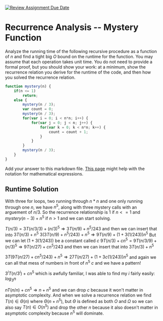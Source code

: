 [![Review Assignment Due Date](https://classroom.github.com/assets/deadline-readme-button-24ddc0f5d75046c5622901739e7c5dd533143b0c8e959d652212380cedb1ea36.svg)](https://classroom.github.com/a/OlW38W4k)
# Recurrence Analysis -- Mystery Function

Analyze the running time of the following recursive procedure as a function of
$n$ and find a tight big $O$ bound on the runtime for the function. You may
assume that each operation takes unit time. You do not need to provide a formal
proof, but you should show your work: at a minimum, show the recurrence relation
you derive for the runtime of the code, and then how you solved the recurrence
relation.

```javascript
function mystery(n) {
    if(n <= 1)
        return;
    else {
        mystery(n / 3);
        var count = 0;
        mystery(n / 3);
        for(var i = 0; i < n*n; i++) {
            for(var j = 0; j < n; j++) {
                for(var k = 0; k < n*n; k++) {
                    count = count + 1;
                }
            }
        }
        mystery(n / 3);
    }
}
```

Add your answer to this markdown file. [This
page](https://docs.github.com/en/get-started/writing-on-github/working-with-advanced-formatting/writing-mathematical-expressions)
might help with the notation for mathematical expressions.

## Runtime Solution
With three for loops, two running through $n*n$ and one only running through one $n$, we have $n^5$, along with three mystery calls with an arguement of $n / 3$. 
So the recurrence relationship is $1$ if $n <= 1$ and $mystery(n-3) + n^5$ if $n>1$ and we can start solving. 

$T(n/3) = 3T(n/3/3) + (n/3)^5 \Rightarrow 3T(n/9) + n^5/243$ and then we can insert that into $3T(n/3) + n^5$
$3(3T(n/9) + n^5/243) + n^5 \Rightarrow 9T(n/9) + (1 + 3(1/243))n^5$ But we can let $(1 + 3(1/243))$ be a constant called $c$
$9T(n/3) + cn^5 = 9T(n/3/9) + (n/3)^5 \Rightarrow 9T(n/27) + cn^5/243$ and then we can insert that into $3T(n/3) + n^5$

$3T(9T(n/27) + cn^5/243) + n^5 \Rightarrow 27T(n/27) + (1 + 3c(1/243))n^5$ and again we can all that mess of numbers in front of $n^5$ $c$ and we have a pattern! 

$3^iT(n/3^i) + cn^5$ which is awfully familiar, I was able to find my $i$ fairly easily: $log_3n$

$nT(n/n) + cn^5 \Rightarrow n + n^5$ and we can drop $c$ because it won't matter in asymptotic complexity. 
And when we solve a recurrence relation we find $T(n) \in \Theta(n)$ where $\Theta(n + n^5)$, but $\Theta$ is defined as both $O$ and $\Omega$ so we can also say $T(n) \in O(n^5)$ and drop the other $n$ because it also doesn't matter in asymptotic complexity because $n^5$ will dominate.
